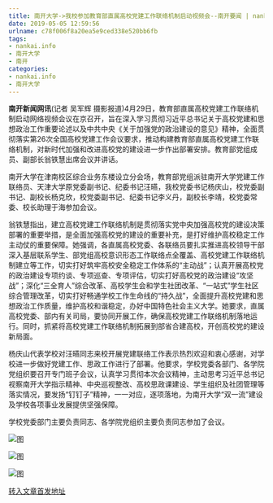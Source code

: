 ```yaml
---
title: 南开大学->我校参加教育部直属高校党建工作联络机制启动视频会--南开要闻 | nankai.info
date: 2019-05-05 12:59:56
urlname: c78f006f8a20ea5e9ced338e520bb6fb
tags: 
- nankai.info
- 南开大学
- 南开
categories:
- nankai.info
- 南开大学
---
```


**南开新闻网讯**(记者 吴军辉 摄影报道)4月29日，教育部直属高校党建工作联络机制启动网络视频会议在京召开，旨在深入学习贯彻习近平总书记关于高校党建和思想政治工作重要论述以及中共中央《关于加强党的政治建设的意见》精神，全面贯彻落实第26次全国高校党建工作会议要求，推动构建教育部直属高校党建工作联络机制，对新时代加强和改进高校党的建设进一步作出部署安排。教育部党组成员、副部长翁铁慧出席会议并讲话。

南开大学在津南校区综合业务东楼设立分会场，教育部党组派驻南开大学党建工作联络员、天津大学原党委副书记、纪委书记汪曣，我校党委书记杨庆山，校党委副书记、副校长杨克欣，校党委副书记、纪委书记李义丹，副校长李靖，校党委常委、校长助理于海参加会议。

翁铁慧指出，建立高校党建工作联络机制是贯彻落实党中央加强高校党的建设决策部署的重要举措，是全面加强高校党的建设的重要补充，是打好维护高校稳定工作主动仗的重要保障。她强调，各直属高校党委、各联络员要扎实推进高校领导干部深入基层联系学生、部党组高校意识形态工作联络点全覆盖、高校党建工作联络机制建立等工作，切实打好筑牢高校安全稳定工作体系的“主动战”；认真开展高校党的政治建设专项约谈、专项巡查、专项评估，切实打好高校党的政治建设“攻坚战”；深化“三全育人”综合改革、高校学生会和学生社团改革、“一站式”学生社区综合管理改革，切实打好畅通学校工作生命线的“持久战”，全面提升高校党建和思想政治工作质量，维护高校和谐稳定，办好中国特色社会主义大学。她要求，直属高校党委、部内有关司局，要协同开展工作，确保高校党建工作联络机制落地运行。同时，抓紧将高校党建工作联络机制拓展到部省合建高校，开创高校党的建设新局面。

杨庆山代表学校对汪曣同志来校开展党建联络工作表示热烈欢迎和衷心感谢，对学校进一步做好党建工作、思政工作进行了部署。他要求，学校党委各部门、各学院党组织要召开专门班子会议，认真学习贯彻本次会议精神，主动思考习近平总书记视察南开大学指示精神、中央巡视整改、高校思政课建设、学生组织及社团管理等落实情况，要发扬“钉钉子”精神，一一对应，逐项落地，为南开大学“双一流”建设及学校各项事业发展提供坚强保障。

学校党委部门主要负责同志、各学院党组织主要负责同志参加了会议。

![图](http://news.nankai.edu.cn/pic/0/00/35/16/351667_966402.jpg)

![图](http://news.nankai.edu.cn/pic/0/00/35/16/351666_738434.jpg)

![图](http://news.nankai.edu.cn/pic/0/00/35/16/351665_168446.jpg)

[转入文章首发地址](http://news.nankai.edu.cn/nkyw/system/2019/04/30/000448016.shtml)